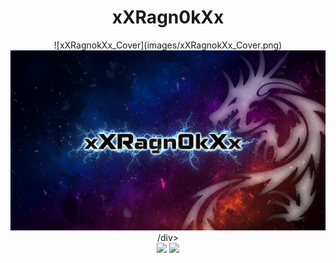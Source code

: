 <div align="center">
  <h1>xXRagn0kXx</h1>
  ![xXRagnokXx_Cover](images/xXRagnokXx_Cover.png)
  <img src="images/xXRagn0kXx_Cover.png"/>
/div>


<div align="center">
  <img width=47% src="https://github-readme-stats.vercel.app/api?username=xXRagn0kXx&theme=dark&show_icons=true&count_private=true"/>
  <img width=51% src="https://github-readme-stats.vercel.app/api/top-langs/?username=xXRagn0kXx&layout=compact&theme=dark&show_icons=true&count_private=true"/>
</div>

